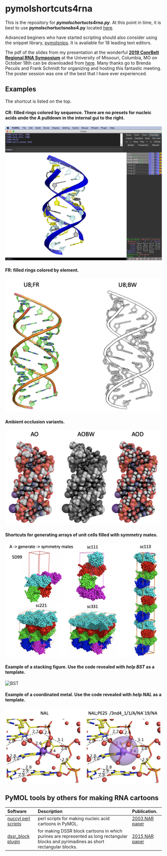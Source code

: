 # pymolshortcuts4rna

This is the repository for ***pymolschortucts4rna.py***.
At this point in time, it is best to use  **pymolschortuctsnobs4.py** located [here](https://github.com/MooersLab/pymolshortcuts "pymolshortcuts").

Advanced beginers who have started scripting should also consider using the snippet library, [pymolsnips](https://github.com/MooersLab/pymolsnips "pymolsnips"). 
It is available for 18 leading text editors.

The pdf of the slides from my presentation at the wonderful [**2019 ConrBelt Regional RNA Symposium**](https://rna-cornbelt-regional-meeting.webnode.com) at the University of Missouri, Columbia, MO on October 18th can be downloaded from [here](). Many thanks go to Brenda Peculis and Frank Schmidt for organizing and hosting this fantastic meeting. The  poster session was one of the best that I have ever experienced.

## Examples


The shortcut is listed on the top.
#### CR: filled rings colored by sequence. There are no presets for nucleic acids unde the **A** pulldown in the internal gui to the right.

![U8CR](https://github.com/MooersLab/pymolshortcuts4RNA/blob/master/images/guiU8CR.png?raw=true "CR")


#### FR: filled rings colored by element. 

![U8FRBW](https://github.com/MooersLab/pymolshortcuts4RNA/blob/master/images/U8FRBW.png?raw=true "FR BW")


#### Ambient occlusion variants. 

![AOAOBWAOD](https://github.com/MooersLab/pymolshortcuts4RNA/blob/master/images/AOAOBWAOD.png?raw=true "AO BW AOD")


#### Shortcuts for generating arrays of unit cells filled with symmetry mates.

![xtalPacking](https://github.com/MooersLab/pymolshortcuts4RNA/blob/master/images/xtalPacking.png?raw=true "xtalPacking")


#### Example of a stacking figure. Use the code revealed with *help BST* as a template.

![BST](https://github.com/MooersLab/pymolshortcuts4RNA/blob/master/images/BST.png?raw=true "BST")


#### Example of a coordinated metal. Use the code revealed with *help NAL* as a template.

![NaNape25](https://github.com/MooersLab/pymolshortcuts4RNA/blob/master/images/NaNape25.png?raw=true "NaNape25")


## PyMOL tools by others for making RNA cartoons

|Software |Description                                                     | Publication.          |
|:--------|:---------------------------------------------------------------|:----------------------|
| [nuccyl perl scripts](http://www.biosci.ki.se/groups/ljo/software/nuccyl.html) | perl scripts for making nucleic acid cartoons in PyMOL. | [2003 NAR paper](https://www.ncbi.nlm.nih.gov/pubmed/12824344?dopt=Abstract) |
| [dssr_block plugin](https://pymolwiki.org/index.php/Dssr_block) |  for making DSSR block cartoons in which purines are represented as long rectangular blocks and pyrimadines as short rectangular blocks. | [2015 NAR paper](https://www.ncbi.nlm.nih.gov/pmc/articles/PMC4666379/) | 
